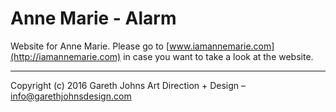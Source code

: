 # Anne Marie - Alarm

Website for Anne Marie. Please go to [www.iamannemarie.com](http://iamannemarie.com) in case you want to take a look at the website.

* * *

Copyright (c) 2016 Gareth Johns Art Direction + Design – info@garethjohnsdesign.com
